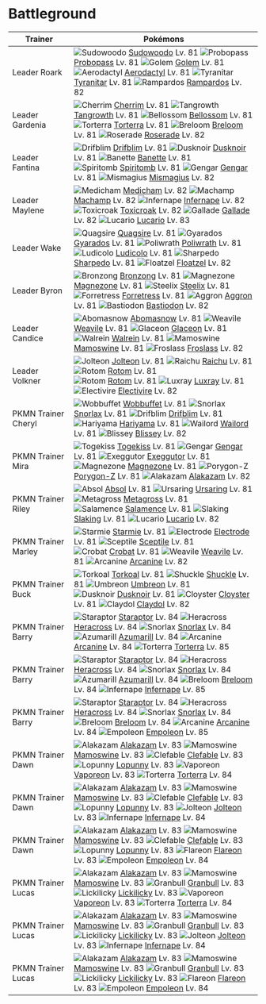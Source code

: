 # Battleground

Trainer             | Pokémons
---                 | ---
Leader Roark        | ![][185]  [Sudowoodo] Lv. 81  ![][476]  [Probopass] Lv. 81  ![][076]  [Golem] Lv. 81 <br> ![][142]  [Aerodactyl] Lv. 81  ![][248]  [Tyranitar] Lv. 81  ![][409]  [Rampardos] Lv. 82
Leader Gardenia     | ![][421]  [Cherrim] Lv. 81  ![][465]  [Tangrowth] Lv. 81  ![][182]  [Bellossom] Lv. 81 <br> ![][389]  [Torterra] Lv. 81  ![][286]  [Breloom] Lv. 81  ![][407]  [Roserade] Lv. 82
Leader Fantina      | ![][426]  [Drifblim] Lv. 81  ![][477]  [Dusknoir] Lv. 81  ![][354]  [Banette] Lv. 81 <br> ![][442]  [Spiritomb] Lv. 81  ![][094]  [Gengar] Lv. 81  ![][429]  [Mismagius] Lv. 82
Leader Maylene      | ![][308]  [Medicham] Lv. 82  ![][068]  [Machamp] Lv. 82  ![][392]  [Infernape] Lv. 82 <br> ![][454]  [Toxicroak] Lv. 82  ![][475]  [Gallade] Lv. 82  ![][448]  [Lucario] Lv. 83
Leader Wake         | ![][195]  [Quagsire] Lv. 81  ![][130]  [Gyarados] Lv. 81  ![][062]  [Poliwrath] Lv. 81 <br> ![][272]  [Ludicolo] Lv. 81  ![][319]  [Sharpedo] Lv. 81  ![][419]  [Floatzel] Lv. 82
Leader Byron        | ![][437]  [Bronzong] Lv. 81  ![][462]  [Magnezone] Lv. 81  ![][208]  [Steelix] Lv. 81 <br> ![][205]  [Forretress] Lv. 81  ![][306]  [Aggron] Lv. 81  ![][411]  [Bastiodon] Lv. 82
Leader Candice      | ![][460]  [Abomasnow] Lv. 81  ![][461]  [Weavile] Lv. 81  ![][471]  [Glaceon] Lv. 81 <br> ![][365]  [Walrein] Lv. 81  ![][473]  [Mamoswine] Lv. 81  ![][478]  [Froslass] Lv. 82
Leader Volkner      | ![][135]  [Jolteon] Lv. 81  ![][026]  [Raichu] Lv. 81  ![][479]  [Rotom] Lv. 81 <br> ![][479]  [Rotom] Lv. 81  ![][405]  [Luxray] Lv. 81  ![][466]  [Electivire] Lv. 82
PKMN Trainer Cheryl | ![][202]  [Wobbuffet] Lv. 81  ![][143]  [Snorlax] Lv. 81  ![][426]  [Drifblim] Lv. 81 <br> ![][297]  [Hariyama] Lv. 81  ![][321]  [Wailord] Lv. 81  ![][242]  [Blissey] Lv. 82
PKMN Trainer Mira   | ![][468]  [Togekiss] Lv. 81  ![][094]  [Gengar] Lv. 81  ![][103]  [Exeggutor] Lv. 81 <br> ![][462]  [Magnezone] Lv. 81  ![][474]  [Porygon-Z] Lv. 81  ![][065]  [Alakazam] Lv. 82
PKMN Trainer Riley  | ![][359]  [Absol] Lv. 81  ![][217]  [Ursaring] Lv. 81  ![][376]  [Metagross] Lv. 81 <br> ![][373]  [Salamence] Lv. 81  ![][289]  [Slaking] Lv. 81  ![][448]  [Lucario] Lv. 82
PKMN Trainer Marley | ![][121]  [Starmie] Lv. 81  ![][101]  [Electrode] Lv. 81  ![][254]  [Sceptile] Lv. 81 <br> ![][169]  [Crobat] Lv. 81  ![][461]  [Weavile] Lv. 81  ![][059]  [Arcanine] Lv. 82
PKMN Trainer Buck   | ![][324]  [Torkoal] Lv. 81  ![][213]  [Shuckle] Lv. 81  ![][197]  [Umbreon] Lv. 81 <br> ![][477]  [Dusknoir] Lv. 81  ![][091]  [Cloyster] Lv. 81  ![][344]  [Claydol] Lv. 82
PKMN Trainer Barry  | ![][398]  [Staraptor] Lv. 84  ![][214]  [Heracross] Lv. 84  ![][143]  [Snorlax] Lv. 84 <br> ![][184]  [Azumarill] Lv. 84  ![][059]  [Arcanine] Lv. 84  ![][389]  [Torterra] Lv. 85
PKMN Trainer Barry  | ![][398]  [Staraptor] Lv. 84  ![][214]  [Heracross] Lv. 84  ![][143]  [Snorlax] Lv. 84 <br> ![][184]  [Azumarill] Lv. 84  ![][286]  [Breloom] Lv. 84  ![][392]  [Infernape] Lv. 85
PKMN Trainer Barry  | ![][398]  [Staraptor] Lv. 84  ![][214]  [Heracross] Lv. 84  ![][143]  [Snorlax] Lv. 84 <br> ![][286]  [Breloom] Lv. 84  ![][059]  [Arcanine] Lv. 84  ![][395]  [Empoleon] Lv. 85
PKMN Trainer Dawn   | ![][065]  [Alakazam] Lv. 83  ![][473]  [Mamoswine] Lv. 83  ![][036]  [Clefable] Lv. 83 <br> ![][428]  [Lopunny] Lv. 83  ![][134]  [Vaporeon] Lv. 83  ![][389]  [Torterra] Lv. 84
PKMN Trainer Dawn   | ![][065]  [Alakazam] Lv. 83  ![][473]  [Mamoswine] Lv. 83  ![][036]  [Clefable] Lv. 83 <br> ![][428]  [Lopunny] Lv. 83  ![][135]  [Jolteon] Lv. 83  ![][392]  [Infernape] Lv. 84
PKMN Trainer Dawn   | ![][065]  [Alakazam] Lv. 83  ![][473]  [Mamoswine] Lv. 83  ![][036]  [Clefable] Lv. 83 <br> ![][428]  [Lopunny] Lv. 83  ![][136]  [Flareon] Lv. 83  ![][395]  [Empoleon] Lv. 84
PKMN Trainer Lucas  | ![][065]  [Alakazam] Lv. 83  ![][473]  [Mamoswine] Lv. 83  ![][210]  [Granbull] Lv. 83 <br> ![][463]  [Lickilicky] Lv. 83  ![][134]  [Vaporeon] Lv. 83  ![][389]  [Torterra] Lv. 84
PKMN Trainer Lucas  | ![][065]  [Alakazam] Lv. 83  ![][473]  [Mamoswine] Lv. 83  ![][210]  [Granbull] Lv. 83 <br> ![][463]  [Lickilicky] Lv. 83  ![][135]  [Jolteon] Lv. 83  ![][392]  [Infernape] Lv. 84
PKMN Trainer Lucas  | ![][065]  [Alakazam] Lv. 83  ![][473]  [Mamoswine] Lv. 83  ![][210]  [Granbull] Lv. 83 <br> ![][463]  [Lickilicky] Lv. 83  ![][136]  [Flareon] Lv. 83  ![][395]  [Empoleon] Lv. 84


[026]: https://raw.githubusercontent.com/PokeAPI/sprites/master/sprites/pokemon/26.png "Raichu"
[036]: https://raw.githubusercontent.com/PokeAPI/sprites/master/sprites/pokemon/36.png "Clefable"
[059]: https://raw.githubusercontent.com/PokeAPI/sprites/master/sprites/pokemon/59.png "Arcanine"
[062]: https://raw.githubusercontent.com/PokeAPI/sprites/master/sprites/pokemon/62.png "Poliwrath"
[065]: https://raw.githubusercontent.com/PokeAPI/sprites/master/sprites/pokemon/65.png "Alakazam"
[068]: https://raw.githubusercontent.com/PokeAPI/sprites/master/sprites/pokemon/68.png "Machamp"
[076]: https://raw.githubusercontent.com/PokeAPI/sprites/master/sprites/pokemon/76.png "Golem"
[091]: https://raw.githubusercontent.com/PokeAPI/sprites/master/sprites/pokemon/91.png "Cloyster"
[094]: https://raw.githubusercontent.com/PokeAPI/sprites/master/sprites/pokemon/94.png "Gengar"
[101]: https://raw.githubusercontent.com/PokeAPI/sprites/master/sprites/pokemon/101.png "Electrode"
[103]: https://raw.githubusercontent.com/PokeAPI/sprites/master/sprites/pokemon/103.png "Exeggutor"
[121]: https://raw.githubusercontent.com/PokeAPI/sprites/master/sprites/pokemon/121.png "Starmie"
[130]: https://raw.githubusercontent.com/PokeAPI/sprites/master/sprites/pokemon/130.png "Gyarados"
[134]: https://raw.githubusercontent.com/PokeAPI/sprites/master/sprites/pokemon/134.png "Vaporeon"
[135]: https://raw.githubusercontent.com/PokeAPI/sprites/master/sprites/pokemon/135.png "Jolteon"
[136]: https://raw.githubusercontent.com/PokeAPI/sprites/master/sprites/pokemon/136.png "Flareon"
[142]: https://raw.githubusercontent.com/PokeAPI/sprites/master/sprites/pokemon/142.png "Aerodactyl"
[143]: https://raw.githubusercontent.com/PokeAPI/sprites/master/sprites/pokemon/143.png "Snorlax"
[169]: https://raw.githubusercontent.com/PokeAPI/sprites/master/sprites/pokemon/169.png "Crobat"
[182]: https://raw.githubusercontent.com/PokeAPI/sprites/master/sprites/pokemon/182.png "Bellossom"
[184]: https://raw.githubusercontent.com/PokeAPI/sprites/master/sprites/pokemon/184.png "Azumarill"
[185]: https://raw.githubusercontent.com/PokeAPI/sprites/master/sprites/pokemon/185.png "Sudowoodo"
[195]: https://raw.githubusercontent.com/PokeAPI/sprites/master/sprites/pokemon/195.png "Quagsire"
[197]: https://raw.githubusercontent.com/PokeAPI/sprites/master/sprites/pokemon/197.png "Umbreon"
[202]: https://raw.githubusercontent.com/PokeAPI/sprites/master/sprites/pokemon/202.png "Wobbuffet"
[205]: https://raw.githubusercontent.com/PokeAPI/sprites/master/sprites/pokemon/205.png "Forretress"
[208]: https://raw.githubusercontent.com/PokeAPI/sprites/master/sprites/pokemon/208.png "Steelix"
[210]: https://raw.githubusercontent.com/PokeAPI/sprites/master/sprites/pokemon/210.png "Granbull"
[213]: https://raw.githubusercontent.com/PokeAPI/sprites/master/sprites/pokemon/213.png "Shuckle"
[214]: https://raw.githubusercontent.com/PokeAPI/sprites/master/sprites/pokemon/214.png "Heracross"
[217]: https://raw.githubusercontent.com/PokeAPI/sprites/master/sprites/pokemon/217.png "Ursaring"
[242]: https://raw.githubusercontent.com/PokeAPI/sprites/master/sprites/pokemon/242.png "Blissey"
[248]: https://raw.githubusercontent.com/PokeAPI/sprites/master/sprites/pokemon/248.png "Tyranitar"
[254]: https://raw.githubusercontent.com/PokeAPI/sprites/master/sprites/pokemon/254.png "Sceptile"
[272]: https://raw.githubusercontent.com/PokeAPI/sprites/master/sprites/pokemon/272.png "Ludicolo"
[286]: https://raw.githubusercontent.com/PokeAPI/sprites/master/sprites/pokemon/286.png "Breloom"
[289]: https://raw.githubusercontent.com/PokeAPI/sprites/master/sprites/pokemon/289.png "Slaking"
[297]: https://raw.githubusercontent.com/PokeAPI/sprites/master/sprites/pokemon/297.png "Hariyama"
[306]: https://raw.githubusercontent.com/PokeAPI/sprites/master/sprites/pokemon/306.png "Aggron"
[308]: https://raw.githubusercontent.com/PokeAPI/sprites/master/sprites/pokemon/308.png "Medicham"
[319]: https://raw.githubusercontent.com/PokeAPI/sprites/master/sprites/pokemon/319.png "Sharpedo"
[321]: https://raw.githubusercontent.com/PokeAPI/sprites/master/sprites/pokemon/321.png "Wailord"
[324]: https://raw.githubusercontent.com/PokeAPI/sprites/master/sprites/pokemon/324.png "Torkoal"
[344]: https://raw.githubusercontent.com/PokeAPI/sprites/master/sprites/pokemon/344.png "Claydol"
[354]: https://raw.githubusercontent.com/PokeAPI/sprites/master/sprites/pokemon/354.png "Banette"
[359]: https://raw.githubusercontent.com/PokeAPI/sprites/master/sprites/pokemon/359.png "Absol"
[365]: https://raw.githubusercontent.com/PokeAPI/sprites/master/sprites/pokemon/365.png "Walrein"
[373]: https://raw.githubusercontent.com/PokeAPI/sprites/master/sprites/pokemon/373.png "Salamence"
[376]: https://raw.githubusercontent.com/PokeAPI/sprites/master/sprites/pokemon/376.png "Metagross"
[389]: https://raw.githubusercontent.com/PokeAPI/sprites/master/sprites/pokemon/389.png "Torterra"
[392]: https://raw.githubusercontent.com/PokeAPI/sprites/master/sprites/pokemon/392.png "Infernape"
[395]: https://raw.githubusercontent.com/PokeAPI/sprites/master/sprites/pokemon/395.png "Empoleon"
[398]: https://raw.githubusercontent.com/PokeAPI/sprites/master/sprites/pokemon/398.png "Staraptor"
[405]: https://raw.githubusercontent.com/PokeAPI/sprites/master/sprites/pokemon/405.png "Luxray"
[407]: https://raw.githubusercontent.com/PokeAPI/sprites/master/sprites/pokemon/407.png "Roserade"
[409]: https://raw.githubusercontent.com/PokeAPI/sprites/master/sprites/pokemon/409.png "Rampardos"
[411]: https://raw.githubusercontent.com/PokeAPI/sprites/master/sprites/pokemon/411.png "Bastiodon"
[419]: https://raw.githubusercontent.com/PokeAPI/sprites/master/sprites/pokemon/419.png "Floatzel"
[421]: https://raw.githubusercontent.com/PokeAPI/sprites/master/sprites/pokemon/421.png "Cherrim"
[426]: https://raw.githubusercontent.com/PokeAPI/sprites/master/sprites/pokemon/426.png "Drifblim"
[428]: https://raw.githubusercontent.com/PokeAPI/sprites/master/sprites/pokemon/428.png "Lopunny"
[429]: https://raw.githubusercontent.com/PokeAPI/sprites/master/sprites/pokemon/429.png "Mismagius"
[437]: https://raw.githubusercontent.com/PokeAPI/sprites/master/sprites/pokemon/437.png "Bronzong"
[442]: https://raw.githubusercontent.com/PokeAPI/sprites/master/sprites/pokemon/442.png "Spiritomb"
[448]: https://raw.githubusercontent.com/PokeAPI/sprites/master/sprites/pokemon/448.png "Lucario"
[454]: https://raw.githubusercontent.com/PokeAPI/sprites/master/sprites/pokemon/454.png "Toxicroak"
[460]: https://raw.githubusercontent.com/PokeAPI/sprites/master/sprites/pokemon/460.png "Abomasnow"
[461]: https://raw.githubusercontent.com/PokeAPI/sprites/master/sprites/pokemon/461.png "Weavile"
[462]: https://raw.githubusercontent.com/PokeAPI/sprites/master/sprites/pokemon/462.png "Magnezone"
[463]: https://raw.githubusercontent.com/PokeAPI/sprites/master/sprites/pokemon/463.png "Lickilicky"
[465]: https://raw.githubusercontent.com/PokeAPI/sprites/master/sprites/pokemon/465.png "Tangrowth"
[466]: https://raw.githubusercontent.com/PokeAPI/sprites/master/sprites/pokemon/466.png "Electivire"
[468]: https://raw.githubusercontent.com/PokeAPI/sprites/master/sprites/pokemon/468.png "Togekiss"
[471]: https://raw.githubusercontent.com/PokeAPI/sprites/master/sprites/pokemon/471.png "Glaceon"
[473]: https://raw.githubusercontent.com/PokeAPI/sprites/master/sprites/pokemon/473.png "Mamoswine"
[474]: https://raw.githubusercontent.com/PokeAPI/sprites/master/sprites/pokemon/474.png "Porygon-Z"
[475]: https://raw.githubusercontent.com/PokeAPI/sprites/master/sprites/pokemon/475.png "Gallade"
[476]: https://raw.githubusercontent.com/PokeAPI/sprites/master/sprites/pokemon/476.png "Probopass"
[477]: https://raw.githubusercontent.com/PokeAPI/sprites/master/sprites/pokemon/477.png "Dusknoir"
[478]: https://raw.githubusercontent.com/PokeAPI/sprites/master/sprites/pokemon/478.png "Froslass"
[479]: https://raw.githubusercontent.com/PokeAPI/sprites/master/sprites/pokemon/479.png "Rotom"
[Raichu]: /pokemon_changes/026.md
[Clefable]: /pokemon_changes/036.md
[Arcanine]: /pokemon_changes/059.md
[Poliwrath]: /pokemon_changes/062.md
[Alakazam]: /pokemon_changes/065.md
[Machamp]: /pokemon_changes/068.md
[Golem]: /pokemon_changes/076.md
[Cloyster]: /pokemon_changes/091.md
[Gengar]: /pokemon_changes/094.md
[Electrode]: /pokemon_changes/101.md
[Exeggutor]: /pokemon_changes/103.md
[Starmie]: /pokemon_changes/121.md
[Gyarados]: /pokemon_changes/130.md
[Vaporeon]: /pokemon_changes/134.md
[Jolteon]: /pokemon_changes/135.md
[Flareon]: /pokemon_changes/136.md
[Aerodactyl]: /pokemon_changes/142.md
[Snorlax]: /pokemon_changes/143.md
[Crobat]: /pokemon_changes/169.md
[Bellossom]: /pokemon_changes/182.md
[Azumarill]: /pokemon_changes/184.md
[Sudowoodo]: /pokemon_changes/185.md
[Quagsire]: /pokemon_changes/195.md
[Umbreon]: /pokemon_changes/197.md
[Wobbuffet]: /pokemon_changes/202.md
[Forretress]: /pokemon_changes/205.md
[Steelix]: /pokemon_changes/208.md
[Granbull]: /pokemon_changes/210.md
[Shuckle]: /pokemon_changes/213.md
[Heracross]: /pokemon_changes/214.md
[Ursaring]: /pokemon_changes/217.md
[Blissey]: /pokemon_changes/242.md
[Tyranitar]: /pokemon_changes/248.md
[Sceptile]: /pokemon_changes/254.md
[Ludicolo]: /pokemon_changes/272.md
[Breloom]: /pokemon_changes/286.md
[Slaking]: /pokemon_changes/289.md
[Hariyama]: /pokemon_changes/297.md
[Aggron]: /pokemon_changes/306.md
[Medicham]: /pokemon_changes/308.md
[Sharpedo]: /pokemon_changes/319.md
[Wailord]: /pokemon_changes/321.md
[Torkoal]: /pokemon_changes/324.md
[Claydol]: /pokemon_changes/344.md
[Banette]: /pokemon_changes/354.md
[Absol]: /pokemon_changes/359.md
[Walrein]: /pokemon_changes/365.md
[Salamence]: /pokemon_changes/373.md
[Metagross]: /pokemon_changes/376.md
[Torterra]: /pokemon_changes/389.md
[Infernape]: /pokemon_changes/392.md
[Empoleon]: /pokemon_changes/395.md
[Staraptor]: /pokemon_changes/398.md
[Luxray]: /pokemon_changes/405.md
[Roserade]: /pokemon_changes/407.md
[Rampardos]: /pokemon_changes/409.md
[Bastiodon]: /pokemon_changes/411.md
[Floatzel]: /pokemon_changes/419.md
[Cherrim]: /pokemon_changes/421.md
[Drifblim]: /pokemon_changes/426.md
[Lopunny]: /pokemon_changes/428.md
[Mismagius]: /pokemon_changes/429.md
[Bronzong]: /pokemon_changes/437.md
[Spiritomb]: /pokemon_changes/442.md
[Lucario]: /pokemon_changes/448.md
[Toxicroak]: /pokemon_changes/454.md
[Abomasnow]: /pokemon_changes/460.md
[Weavile]: /pokemon_changes/461.md
[Magnezone]: /pokemon_changes/462.md
[Lickilicky]: /pokemon_changes/463.md
[Tangrowth]: /pokemon_changes/465.md
[Electivire]: /pokemon_changes/466.md
[Togekiss]: /pokemon_changes/468.md
[Glaceon]: /pokemon_changes/471.md
[Mamoswine]: /pokemon_changes/473.md
[Porygon-Z]: /pokemon_changes/474.md
[Gallade]: /pokemon_changes/475.md
[Probopass]: /pokemon_changes/476.md
[Dusknoir]: /pokemon_changes/477.md
[Froslass]: /pokemon_changes/478.md
[Rotom]: /pokemon_changes/479.md
